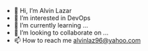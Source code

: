 - 👋 Hi, I’m Alvin Lazar
- 👀 I’m interested in DevOps
- 🌱 I’m currently learning ...
- 💞️ I’m looking to collaborate on ...
- 📫 How to reach me alvinlaz96@yahoo.com

<!---
alvinlaz96/alvinlaz96 is a ✨ special ✨ repository because its `README.md` (this file) appears on your GitHub profile.
You can click the Preview link to take a look at your changes.
--->
